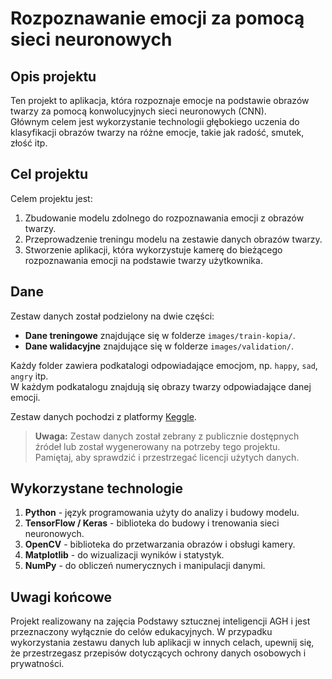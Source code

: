 # Rozpoznawanie emocji za pomocą sieci neuronowych

## Opis projektu

Ten projekt to aplikacja, która rozpoznaje emocje na podstawie obrazów twarzy za pomocą konwolucyjnych sieci neuronowych (CNN).  
Głównym celem jest wykorzystanie technologii głębokiego uczenia do klasyfikacji obrazów twarzy na różne emocje, takie jak radość, smutek, złość itp.

## Cel projektu

Celem projektu jest:

1. Zbudowanie modelu zdolnego do rozpoznawania emocji z obrazów twarzy.
2. Przeprowadzenie treningu modelu na zestawie danych obrazów twarzy.
3. Stworzenie aplikacji, która wykorzystuje kamerę do bieżącego rozpoznawania emocji na podstawie twarzy użytkownika.

## Dane

Zestaw danych został podzielony na dwie części:

- **Dane treningowe** znajdujące się w folderze `images/train-kopia/`.
- **Dane walidacyjne** znajdujące się w folderze `images/validation/`.

Każdy folder zawiera podkatalogi odpowiadające emocjom, np. `happy`, `sad`, `angry` itp.  
W każdym podkatalogu znajdują się obrazy twarzy odpowiadające danej emocji.

Zestaw danych pochodzi z platformy [Keggle](https://www.kaggle.com/code/jonathanoheix/face-expression-recognition-with-deep-learning/input).

> **Uwaga:** Zestaw danych został zebrany z publicznie dostępnych źródeł lub został wygenerowany na potrzeby tego projektu.  
Pamiętaj, aby sprawdzić i przestrzegać licencji użytych danych.

## Wykorzystane technologie

1. **Python** - język programowania użyty do analizy i budowy modelu.
2. **TensorFlow / Keras** - biblioteka do budowy i trenowania sieci neuronowych.
3. **OpenCV** - biblioteka do przetwarzania obrazów i obsługi kamery.
4. **Matplotlib** - do wizualizacji wyników i statystyk.
5. **NumPy** - do obliczeń numerycznych i manipulacji danymi.

## Uwagi końcowe
Projekt realizowany na zajęcia Podstawy sztucznej inteligencji AGH i jest przeznaczony wyłącznie do celów edukacyjnych.
W przypadku wykorzystania zestawu danych lub aplikacji w innych celach, upewnij się, że przestrzegasz przepisów dotyczących ochrony danych osobowych i prywatności.
